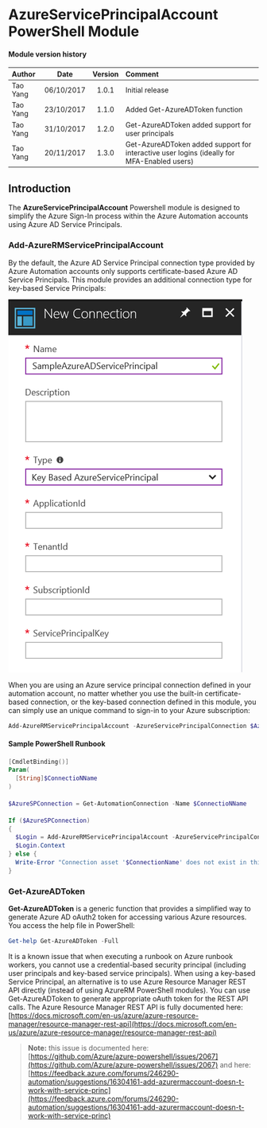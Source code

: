 # AzureServicePrincipalAccount PowerShell Module

#### Module version history
| Author | Date | Version | Comment |
|:--- | :---: | :---: | :---
Tao Yang | 06/10/2017 | 1.0.1 | Initial release
Tao Yang | 23/10/2017 | 1.1.0 | Added Get-AzureADToken function
Tao Yang | 31/10/2017 | 1.2.0 | Get-AzureADToken added support for user principals
Tao Yang | 20/11/2017 | 1.3.0 | Get-AzureADToken added support for interactive user logins (ideally for MFA-Enabled users)
## Introduction
The **AzureServicePrincipalAccount** Powershell module is designed to simplify the Azure Sign-In process within the Azure Automation accounts using Azure AD Service Principals.

### Add-AzureRMServicePrincipalAccount

By the default, the Azure AD Service Principal connection type provided by Azure Automation accounts only supports certificate-based Azure AD Service Principals. This module provides an additional connection type for key-based Service Principals:

![](images/connectiontype.png)

When you are using an Azure service principal connection defined in your automation account, no matter whether you use the built-in certificate-based connection, or the key-based connection defined in this module, you can simply use an unique command to sign-in to your Azure subscription:
~~~PowerShell
Add-AzureRMServicePrincipalAccount -AzureServicePrincipalConnection $AzureSPConnection
~~~

#### Sample PowerShell Runbook
~~~PowerShell
[CmdletBinding()]
Param(
  [String]$ConnectioNName
)

$AzureSPConnection = Get-AutomationConnection -Name $ConnectioNName

If ($AzureSPConnection)
{
  $Login = Add-AzureRMServicePrincipalAccount -AzureServicePrincipalConnection $AzureSPConnection
  $Login.Context
} else {
  Write-Error "Connection asset '$ConnectionName' does not exist in this Automation account."
}
~~~

### Get-AzureADToken

**Get-AzureADToken** is a generic function that provides a simplified way to generate Azure AD oAuth2 token for accessing various Azure resources. You access the help file in PowerShell:
~~~PowerShell
Get-help Get-AzureADToken -Full
~~~

It is a known issue that when executing a runbook on Azure runbook workers, you cannot use a credential-based security principal (including user principals and key-based service principals). When using a key-based Service Principal, an alternative is to use Azure Resource Manager REST API directly (instead of using AzureRM PowerShell modules). You can use Get-AzureADToken to generate appropriate oAuth token for the REST API calls. The Azure Resource Manager REST API is fully documented here: [https://docs.microsoft.com/en-us/azure/azure-resource-manager/resource-manager-rest-api](https://docs.microsoft.com/en-us/azure/azure-resource-manager/resource-manager-rest-api)

>**Note:** this issue is documented here: [https://github.com/Azure/azure-powershell/issues/2067](https://github.com/Azure/azure-powershell/issues/2067) and here: [https://feedback.azure.com/forums/246290-automation/suggestions/16304161-add-azurermaccount-doesn-t-work-with-service-princ](https://feedback.azure.com/forums/246290-automation/suggestions/16304161-add-azurermaccount-doesn-t-work-with-service-princ)

